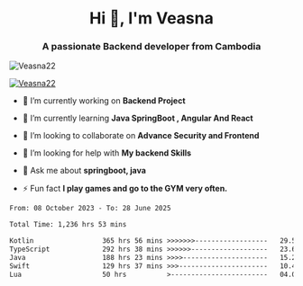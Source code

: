 <h1 align="center">Hi 👋, I'm Veasna</h1>
<h3 align="center">A passionate Backend developer from Cambodia</h3>

<p align="left"> <img src="https://komarev.com/ghpvc/?username=Veasna22&label=Profile%20views&color=0e75b6&style=flat" alt="Veasna22" /> </p>

<p align="left"> <a href="https://github.com/ryo-ma/github-profile-trophy"><img src="https://github-profile-trophy.vercel.app/?username=veasna22&theme=dracula" alt="Veasna22" /></a> </p>

- 🔭 I’m currently working on **Backend Project**

- 🌱 I’m currently learning **Java SpringBoot , Angular And React**

- 👯 I’m looking to collaborate on **Advance Security and Frontend**

- 🤝 I’m looking for help with **My backend Skills**

- 💬 Ask me about **springboot, java**

- ⚡ Fun fact **I play games and go to the GYM very often.**

<!--START_SECTION:waka-->

```txt
From: 08 October 2023 - To: 28 June 2025

Total Time: 1,236 hrs 53 mins

Kotlin                 365 hrs 56 mins >>>>>>>------------------   29.59 %
TypeScript             292 hrs 38 mins >>>>>>-------------------   23.66 %
Java                   188 hrs 23 mins >>>>---------------------   15.23 %
Swift                  129 hrs 37 mins >>>----------------------   10.48 %
Lua                    50 hrs          >------------------------   04.04 %
```

<!--END_SECTION:waka-->

